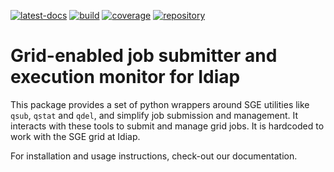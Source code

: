 <!--
SPDX-FileCopyrightText: Copyright © 2022 Idiap Research Institute <contact@idiap.ch>

SPDX-License-Identifier: GPL-3.0-or-later
-->

[![latest-docs](https://img.shields.io/badge/docs-v2.0.1-orange.svg)](https://gridtk.readthedocs.io/en/v2.0.1/)
[![build](https://gitlab.idiap.ch/software/gridtk/badges/v2.0.1/pipeline.svg)](https://gitlab.idiap.ch/software/gridtk/commits/v2.0.1)
[![coverage](https://gitlab.idiap.ch/software/gridtk/badges/v2.0.1/coverage.svg)](https://www.idiap.ch/software/biosignal/docs/software/gridtk/v2.0.1/coverage/index.html)
[![repository](https://img.shields.io/badge/gitlab-project-0000c0.svg)](https://gitlab.idiap.ch/software/gridtk)


# Grid-enabled job submitter and execution monitor for Idiap

This package provides a set of python wrappers around SGE utilities like
`qsub`, `qstat` and `qdel`, and simplify job submission and management. It
interacts with these tools to submit and manage grid jobs.  It is hardcoded to
work with the SGE grid at Idiap.

For installation and usage instructions, check-out our documentation.
